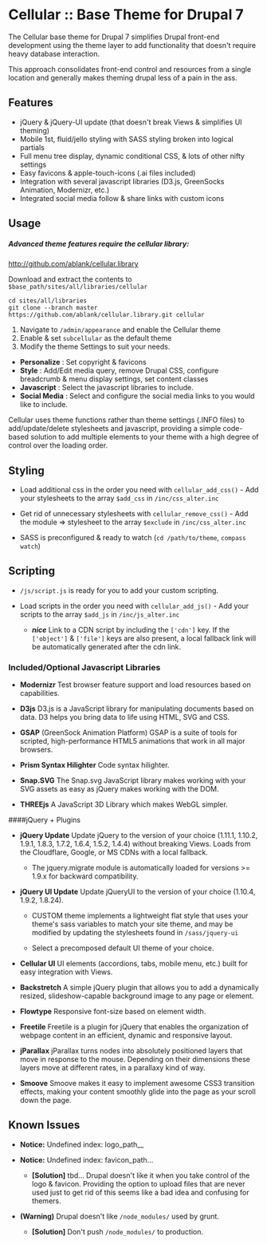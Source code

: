 # Cellular :: Base Theme for Drupal 7

The Cellular base theme for Drupal 7 simplifies Drupal front-end development
 using the theme layer to add functionality that doesn't require heavy
 database interaction.
 
 This approach consolidates front-end control and resources from a single
 location and generally makes theming drupal less of a pain in the ass.

## Features

* jQuery & jQuery-UI update (that doesn't break Views & simplifies UI theming)
* Mobile 1st, fluid/jello styling with SASS styling broken into logical partials
* Full menu tree display, dynamic conditional CSS, & lots of other nifty
settings
* Easy favicons & apple-touch-icons (.ai files included)
* Integration with several javascript libraries (D3.js, GreenSocks Animation,
 Modernizr, etc.)
* Integrated social media follow & share links with custom icons

## Usage

##### Advanced theme features require the cellular library:
http://github.com/ablank/cellular.library

Download and extract the contents to `$base_path/sites/all/libraries/cellular`
```
cd sites/all/libraries
git clone --branch master https://github.com/ablank/cellular.library.git cellular
```

1. Navigate to `/admin/appearance` and enable the Cellular theme
2. Enable & set `subcellular` as the default theme
3. Modify the theme Settings to suit your needs.
  * __Personalize__ : Set copyright & favicons
  * __Style__ : Add/Edit media query, remove Drupal CSS,
  configure breadcrumb & menu display settings, set content classes
  * __Javascript__ : Select the javascript libraries to include.
  * __Social Media__ : Select and configure the social media links to you
  would like to include.
  
Cellular uses theme functions rather than theme settings (.INFO files) to
add/update/delete stylesheets and javascript, providing a simple code-based
solution to add multiple elements to your theme with a high degree of control
 over the loading order.

## Styling

* Load additional css in the order you need with `cellular_add_css()` - Add
your stylesheets to the array `$add_css` in `/inc/css_alter.inc`

* Get rid of unnecessary stylesheets with `cellular_remove_css()` - Add the
module => stylesheet to the array `$exclude` in `/inc/css_alter.inc`

* SASS is preconfigured & ready to watch (`cd /path/to/theme`, `compass watch`)

## Scripting

* `/js/script.js` is ready for you to add your custom scripting.

* Load scripts in the order you need with `cellular_add_js()` - Add your
scripts to the array `$add_js` in `/inc/js_alter.inc`
  * ***nice*** Link to a CDN script by including the `['cdn']` key. If the
  `['object']` & `['file']` keys are also present, a local fallback link will
   be automatically generated after the cdn link.

### Included/Optional Javascript Libraries

* __Modernizr__
Test browser feature support and load resources based on capabilities.

* __D3js__
D3.js is a JavaScript library for manipulating documents based on data. D3
helps you bring data to life using HTML, SVG and CSS.

* __GSAP__ (GreenSock Animation Platform)
GSAP is a suite of tools for scripted, high-performance HTML5 animations that
 work in all major browsers.

* __Prism Syntax Hilighter__
Code syntax hilighter.

* __Snap.SVG__
The Snap.svg JavaScript library makes working with your SVG assets as easy as jQuery makes working with the DOM.

* __THREEjs__
A JavaScript 3D Library which makes WebGL simpler.

####jQuery + Plugins

* __jQuery Update__
Update jQuery to the version of your choice (1.11.1, 1.10.2, 1.9.1, 1.8.3,
1.7.2, 1.6.4, 1.5.2, 1.4.4) without breaking Views. Loads from the
Cloudflare, Google, or MS CDNs with a local fallback.

  * The jquery.migrate module is automatically loaded for versions >= 1.9.x
  for backward compatibility.

* __jQuery UI Update__
Update jQueryUI to the version of your choice (1.10.4, 1.9.2, 1.8.24).

  * CUSTOM theme implements a lightweight flat style that uses your theme's
  sass variables to match your site theme, and may be modified by updating 
  the stylesheets found in `/sass/jquery-ui`
  
  * Select a precomposed default UI theme of your choice.
  
* __Cellular UI__
UI elements (accordions, tabs, mobile menu, etc.) built for easy integration
with Views.

* __Backstretch__
A simple jQuery plugin that allows you to add a dynamically resized, slideshow-capable background image to any page or element.

* __Flowtype__
Responsive font-size based on element width.

* __Freetile__
Freetile is a plugin for jQuery that enables the organization of webpage content in an efficient, dynamic and responsive layout.

* __jParallax__
jParallax turns nodes into absolutely positioned layers that move in response to the mouse. Depending on their dimensions these layers move at different rates, in a parallaxy kind of way.

* __Smoove__
Smoove makes it easy to implement awesome CSS3 transition effects,
making your content smoothly glide into the page as your scroll down the page.

## Known Issues

* __Notice:__ Undefined index: logo_path__
* __Notice:__ Undefined index: favicon_path...
 
  * __[Solution]__ tbd... Drupal doesn't like it when you take control of the
   logo & favicon. Providing the option to upload files that are never used
   just to get rid of this seems like a bad idea and confusing for themers.

* __(Warning)__ Drupal doesn't like `/node_modules/` used by grunt. 

  * __[Solution]__ Don't push `/node_modules/` to production. 
